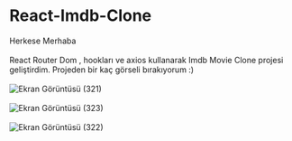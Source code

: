 # React-Imdb-Clone
Herkese Merhaba <br> <br>
React Router Dom , hookları ve axios kullanarak Imdb Movie Clone projesi geliştirdim. Projeden bir kaç görseli bırakıyorum :) <br><br>
![Ekran Görüntüsü (321)](https://github.com/Tugbagundogdu/React-Imdb-Clone/assets/78304413/52905f9c-1521-4658-9765-0299b8fb3543) <br> <br>
![Ekran Görüntüsü (323)](https://github.com/Tugbagundogdu/React-Imdb-Clone/assets/78304413/f3483fd3-e033-45a2-a51a-cd3b3fe6aadf) <br> <br>
![Ekran Görüntüsü (322)](https://github.com/Tugbagundogdu/React-Imdb-Clone/assets/78304413/ac06ceb1-d1e0-44b3-929a-532257caa06f)


